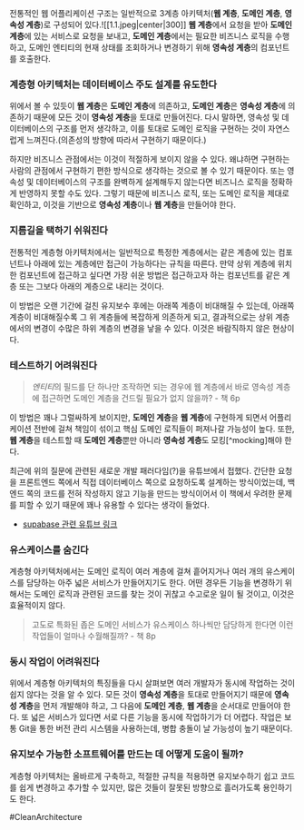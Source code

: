 전통적인 웹 어플리케이션 구조는 일반적으로 3계층 아키텍처(**웹 계층**, **도메인 계층**, **영속성 계층**)로 구성되어 있다.![[1.1.jpeg|center|300]]
**웹 계층**에서 요청을 받아 **도메인 계층**에 있는 서비스로 요청을 보내고, **도메인 계층**에서는 필요한 비즈니스 로직을 수행하고, 도메인 엔티티의 현재 상태를 조회하거나 변경하기 위해 **영속성 계층**의 컴포넌트를 호출한다.
### 계층형 아키텍처는 데이터베이스 주도 설계를 유도한다
위에서 볼 수 있듯이 **웹 계층**은 **도메인 계층**에 의존하고, **도메인 계층**은 **영속성 계층**에 의존하기 때문에 모든 것이 **영속성 계층**을 토대로 만들어진다. 다시 말하면, 영속성 및 데이터베이스의 구조를 먼저 생각하고, 이를 토대로 도메인 로직을 구현하는 것이 자연스럽게 느껴진다.(의존성의 방향에 따라서 구현하기 때문이다.)

하지만 비즈니스 관점에서는 이것이 적절하게 보이지 않을 수 있다. 왜냐하면 구현하는 사람의 관점에서 구현하기 편한 방식으로 생각하는 것으로 볼 수 있기 때문이다. 또는 영속성 및 데이터베이스의 구조를 완벽하게 설계해두지 않는다면 비즈니스 로직을 정확하게 반영하지 못할 수도 있다. 그렇기 때문에 비즈니스 로직, 또는 도메인 로직을 제대로 확인하고, 이것을 기반으로 **영속성 계층**이나 **웹 계층**을 만들어야 한다.
### 지름길을 택하기 쉬워진다
전통적인 계층형 아키텍처에서는 일반적으로 특정한 계층에서는 같은 계층에 있는 컴포넌트나 아래에 있는 계층에만 접근이 가능하다는 규칙을 따른다. 만약 상위 계층에 위치한 컴포넌트에 접근하고 싶다면 가장 쉬운 방법은 접근하고자 하는 컴포넌트를 같은 계층 또는 그보다 아래의 계층으로 내리는 것이다.

이 방법은 오랜 기간에 걸친 유지보수 후에는 아래쪽 계층이 비대해질 수 있는데, 아래쪽 계층이 비대해질수록 그 위 계층들에 복잡하게 의존하게 되고, 결과적으로는 상위 계층에서의 변경이 수많은 하위 계층의 변경을 낳을 수 있다. 이것은 바람직하지 않은 현상이다.
### 테스트하기 어려워진다
>*엔티티*의 필드를 단 하나만 조작하면 되는 경우에 웹 계층에서 바로 영속성 계층에 접근하면 도메인 계층을 건드릴 필요가 없지 않을까? - 책 6p

이 방법은 꽤나 그럴싸하게 보이지만, **도메인 계층**을 **웹 계층**에 구현하게 되면서 어플리케이션 전반에 걸쳐 책임이 섞이고 핵심 도메인 로직들이 퍼져나갈 가능성이 높다. 또한, **웹 계층**을 테스트할 때 **도메인 계층**뿐만 아니라 **영속성 계층**도 모킹[^mocking]해야 한다.

최근에 위의 질문에 관련된 새로운 개발 패러다임(?)을 유튜브에서 접했다. 간단한 요청을 프론트엔드 쪽에서 직접 데이터베이스 쪽으로 요청하도록 설계하는 방식이었는데, 백엔드 쪽의 코드를 전혀 작성하지 않고 기능을 만드는 방식이어서 이 책에서 우려한 문제를 피할 수 있기 때문에 꽤나 유용할 수 있다는 생각이 들었다.
- [supabase 관련 유튜브 링크](https://www.youtube.com/watch?v=f8inSwfOVZc&pp=ygUIc3VwYWJhc2U%3D)
### 유스케이스를 숨긴다
계층형 아키텍처에서는 도메인 로직이 여러 계층에 걸쳐 흩어지거나 여러 개의 유스케이스를 담당하는 아주 넓은 서비스가 만들어지기도 한다. 어떤 경우든 기능을 변경하기 위해서는 도메인 로직과 관련된 코드를 찾는 것이 귀찮고 수고로운 일이 될 것이고, 이것은 효율적이지 않다. 
>고도로 특화된 좁은 도메인 서비스가 유스케이스 하나씩만 담당하게 한다면 이런 작업들이 얼마나 수월해질까? - 책 8p
### 동시 작업이 어려워진다
위에서 계층형 아키텍처의 특징들을 다시 살펴보면 여러 개발자가 동시에 작업하는 것이 쉽지 않다는 것을 알 수 있다. 모든 것이 **영속성 계층**을 토대로 만들어지기 때문에 **영속성 계층**을 먼저 개발해야 하고, 그 다음에 **도메인 계층**, **웹 계층**을 순서대로 만들어야 한다. 또 넓은 서비스가 있다면 서로 다른 기능을 동시에 작업하기가 더 어렵다. 작업은 보통 Git을 통한 버전 관리 시스템을 사용하는데, 병합 충돌이 날 가능성이 높기 때문이다.
### 유지보수 가능한 소프트웨어를 만드는 데 어떻게 도움이 될까?
계층형 아키텍처는 올바르게 구축하고, 적절한 규칙을 적용하면 유지보수하기 쉽고 코드를 쉽게 변경하고 추가할 수 있지만, 많은 것들이 잘못된 방향으로 흘러가도록 용인하기도 한다. 

#CleanArchitecture